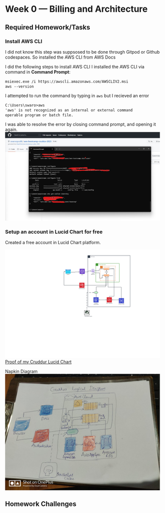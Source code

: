 # Week 0 — Billing and Architecture

## Required Homework/Tasks

### Install AWS CLI


I did not know this step was suppsosed to be done through Gitpod or Github codespaces.
So installed the AWS CLI from AWS Docs


I did the following steps to install AWS CLI
I installed the AWS CLI via command in **Command Prompt**:

```
msiexec.exe /i https://awscli.amazonaws.com/AWSCLIV2.msi
aws --version
```


I attempted to run the command by typing in `aws` but I recieved an error


```
C:\Users\swaro>aws
'aws' is not recognized as an internal or external command
operable program or batch file.
```
I was able to resolve the error by closing command prompt, and opening it again.
![Proof Of AWS CLI](assets/proof-of-aws-cli.jpg)

### Setup an account in Lucid Chart for free
Created a free account in Lucid Chart platform.

![Cruddur Lucid Chart](assets/cruddur-logical-daigram-lucid-chart.jpeg)
[Proof of my Cruddur Lucid Chart ](https://lucid.app/lucidchart/7f7fd618-6cfb-416d-853a-b77da45ed7a2/edit?page=0_0#)

Napkin Diagram
![Cruddur Logical Diagram](assets/cruddur-logical-daigram.jpeg)

## Homework Challenges
